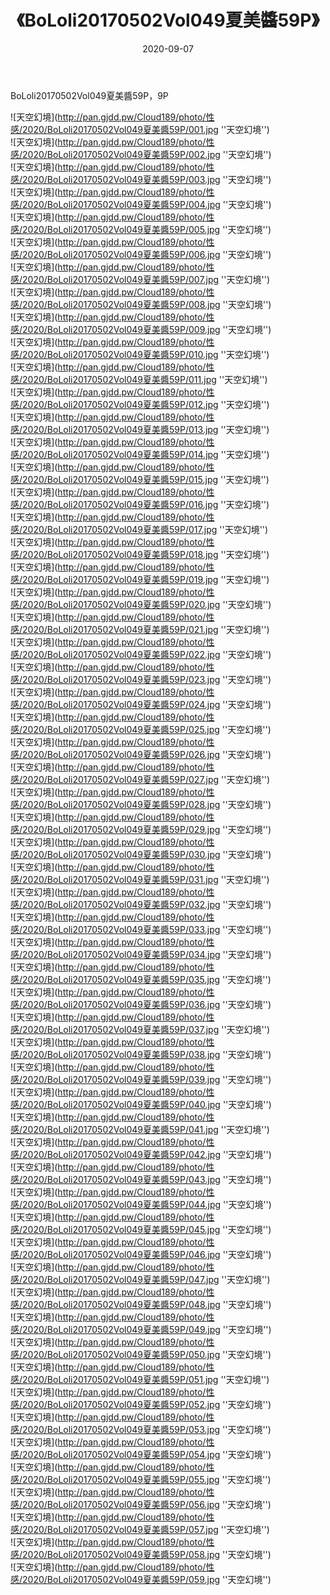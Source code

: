 ﻿---
layout: post
title:  《BoLoli20170502Vol049夏美醬59P》
date:   2020-09-07
img: http://pan.gjdd.pw/Cloud189/photo/性感/2020/BoLoli20170502Vol049夏美醬59P/000.jpg
categories: [美女, 性感, 泳衣]
---

BoLoli20170502Vol049夏美醬59P，9P



![天空幻境](http://pan.gjdd.pw/Cloud189/photo/性感/2020/BoLoli20170502Vol049夏美醬59P/001.jpg ''天空幻境'') <br>
![天空幻境](http://pan.gjdd.pw/Cloud189/photo/性感/2020/BoLoli20170502Vol049夏美醬59P/002.jpg ''天空幻境'') <br>
![天空幻境](http://pan.gjdd.pw/Cloud189/photo/性感/2020/BoLoli20170502Vol049夏美醬59P/003.jpg ''天空幻境'') <br>
![天空幻境](http://pan.gjdd.pw/Cloud189/photo/性感/2020/BoLoli20170502Vol049夏美醬59P/004.jpg ''天空幻境'') <br>
![天空幻境](http://pan.gjdd.pw/Cloud189/photo/性感/2020/BoLoli20170502Vol049夏美醬59P/005.jpg ''天空幻境'') <br>
![天空幻境](http://pan.gjdd.pw/Cloud189/photo/性感/2020/BoLoli20170502Vol049夏美醬59P/006.jpg ''天空幻境'') <br>
![天空幻境](http://pan.gjdd.pw/Cloud189/photo/性感/2020/BoLoli20170502Vol049夏美醬59P/007.jpg ''天空幻境'') <br>
![天空幻境](http://pan.gjdd.pw/Cloud189/photo/性感/2020/BoLoli20170502Vol049夏美醬59P/008.jpg ''天空幻境'') <br>
![天空幻境](http://pan.gjdd.pw/Cloud189/photo/性感/2020/BoLoli20170502Vol049夏美醬59P/009.jpg ''天空幻境'') <br>
![天空幻境](http://pan.gjdd.pw/Cloud189/photo/性感/2020/BoLoli20170502Vol049夏美醬59P/010.jpg ''天空幻境'') <br>
![天空幻境](http://pan.gjdd.pw/Cloud189/photo/性感/2020/BoLoli20170502Vol049夏美醬59P/011.jpg ''天空幻境'') <br>
![天空幻境](http://pan.gjdd.pw/Cloud189/photo/性感/2020/BoLoli20170502Vol049夏美醬59P/012.jpg ''天空幻境'') <br>
![天空幻境](http://pan.gjdd.pw/Cloud189/photo/性感/2020/BoLoli20170502Vol049夏美醬59P/013.jpg ''天空幻境'') <br>
![天空幻境](http://pan.gjdd.pw/Cloud189/photo/性感/2020/BoLoli20170502Vol049夏美醬59P/014.jpg ''天空幻境'') <br>
![天空幻境](http://pan.gjdd.pw/Cloud189/photo/性感/2020/BoLoli20170502Vol049夏美醬59P/015.jpg ''天空幻境'') <br>
![天空幻境](http://pan.gjdd.pw/Cloud189/photo/性感/2020/BoLoli20170502Vol049夏美醬59P/016.jpg ''天空幻境'') <br>
![天空幻境](http://pan.gjdd.pw/Cloud189/photo/性感/2020/BoLoli20170502Vol049夏美醬59P/017.jpg ''天空幻境'') <br>
![天空幻境](http://pan.gjdd.pw/Cloud189/photo/性感/2020/BoLoli20170502Vol049夏美醬59P/018.jpg ''天空幻境'') <br>
![天空幻境](http://pan.gjdd.pw/Cloud189/photo/性感/2020/BoLoli20170502Vol049夏美醬59P/019.jpg ''天空幻境'') <br>
![天空幻境](http://pan.gjdd.pw/Cloud189/photo/性感/2020/BoLoli20170502Vol049夏美醬59P/020.jpg ''天空幻境'') <br>
![天空幻境](http://pan.gjdd.pw/Cloud189/photo/性感/2020/BoLoli20170502Vol049夏美醬59P/021.jpg ''天空幻境'') <br>
![天空幻境](http://pan.gjdd.pw/Cloud189/photo/性感/2020/BoLoli20170502Vol049夏美醬59P/022.jpg ''天空幻境'') <br>
![天空幻境](http://pan.gjdd.pw/Cloud189/photo/性感/2020/BoLoli20170502Vol049夏美醬59P/023.jpg ''天空幻境'') <br>
![天空幻境](http://pan.gjdd.pw/Cloud189/photo/性感/2020/BoLoli20170502Vol049夏美醬59P/024.jpg ''天空幻境'') <br>
![天空幻境](http://pan.gjdd.pw/Cloud189/photo/性感/2020/BoLoli20170502Vol049夏美醬59P/025.jpg ''天空幻境'') <br>
![天空幻境](http://pan.gjdd.pw/Cloud189/photo/性感/2020/BoLoli20170502Vol049夏美醬59P/026.jpg ''天空幻境'') <br>
![天空幻境](http://pan.gjdd.pw/Cloud189/photo/性感/2020/BoLoli20170502Vol049夏美醬59P/027.jpg ''天空幻境'') <br>
![天空幻境](http://pan.gjdd.pw/Cloud189/photo/性感/2020/BoLoli20170502Vol049夏美醬59P/028.jpg ''天空幻境'') <br>
![天空幻境](http://pan.gjdd.pw/Cloud189/photo/性感/2020/BoLoli20170502Vol049夏美醬59P/029.jpg ''天空幻境'') <br>
![天空幻境](http://pan.gjdd.pw/Cloud189/photo/性感/2020/BoLoli20170502Vol049夏美醬59P/030.jpg ''天空幻境'') <br>
![天空幻境](http://pan.gjdd.pw/Cloud189/photo/性感/2020/BoLoli20170502Vol049夏美醬59P/031.jpg ''天空幻境'') <br>
![天空幻境](http://pan.gjdd.pw/Cloud189/photo/性感/2020/BoLoli20170502Vol049夏美醬59P/032.jpg ''天空幻境'') <br>
![天空幻境](http://pan.gjdd.pw/Cloud189/photo/性感/2020/BoLoli20170502Vol049夏美醬59P/033.jpg ''天空幻境'') <br>
![天空幻境](http://pan.gjdd.pw/Cloud189/photo/性感/2020/BoLoli20170502Vol049夏美醬59P/034.jpg ''天空幻境'') <br>
![天空幻境](http://pan.gjdd.pw/Cloud189/photo/性感/2020/BoLoli20170502Vol049夏美醬59P/035.jpg ''天空幻境'') <br>
![天空幻境](http://pan.gjdd.pw/Cloud189/photo/性感/2020/BoLoli20170502Vol049夏美醬59P/036.jpg ''天空幻境'') <br>
![天空幻境](http://pan.gjdd.pw/Cloud189/photo/性感/2020/BoLoli20170502Vol049夏美醬59P/037.jpg ''天空幻境'') <br>
![天空幻境](http://pan.gjdd.pw/Cloud189/photo/性感/2020/BoLoli20170502Vol049夏美醬59P/038.jpg ''天空幻境'') <br>
![天空幻境](http://pan.gjdd.pw/Cloud189/photo/性感/2020/BoLoli20170502Vol049夏美醬59P/039.jpg ''天空幻境'') <br>
![天空幻境](http://pan.gjdd.pw/Cloud189/photo/性感/2020/BoLoli20170502Vol049夏美醬59P/040.jpg ''天空幻境'') <br>
![天空幻境](http://pan.gjdd.pw/Cloud189/photo/性感/2020/BoLoli20170502Vol049夏美醬59P/041.jpg ''天空幻境'') <br>
![天空幻境](http://pan.gjdd.pw/Cloud189/photo/性感/2020/BoLoli20170502Vol049夏美醬59P/042.jpg ''天空幻境'') <br>
![天空幻境](http://pan.gjdd.pw/Cloud189/photo/性感/2020/BoLoli20170502Vol049夏美醬59P/043.jpg ''天空幻境'') <br>
![天空幻境](http://pan.gjdd.pw/Cloud189/photo/性感/2020/BoLoli20170502Vol049夏美醬59P/044.jpg ''天空幻境'') <br>
![天空幻境](http://pan.gjdd.pw/Cloud189/photo/性感/2020/BoLoli20170502Vol049夏美醬59P/045.jpg ''天空幻境'') <br>
![天空幻境](http://pan.gjdd.pw/Cloud189/photo/性感/2020/BoLoli20170502Vol049夏美醬59P/046.jpg ''天空幻境'') <br>
![天空幻境](http://pan.gjdd.pw/Cloud189/photo/性感/2020/BoLoli20170502Vol049夏美醬59P/047.jpg ''天空幻境'') <br>
![天空幻境](http://pan.gjdd.pw/Cloud189/photo/性感/2020/BoLoli20170502Vol049夏美醬59P/048.jpg ''天空幻境'') <br>
![天空幻境](http://pan.gjdd.pw/Cloud189/photo/性感/2020/BoLoli20170502Vol049夏美醬59P/049.jpg ''天空幻境'') <br>
![天空幻境](http://pan.gjdd.pw/Cloud189/photo/性感/2020/BoLoli20170502Vol049夏美醬59P/050.jpg ''天空幻境'') <br>
![天空幻境](http://pan.gjdd.pw/Cloud189/photo/性感/2020/BoLoli20170502Vol049夏美醬59P/051.jpg ''天空幻境'') <br>
![天空幻境](http://pan.gjdd.pw/Cloud189/photo/性感/2020/BoLoli20170502Vol049夏美醬59P/052.jpg ''天空幻境'') <br>
![天空幻境](http://pan.gjdd.pw/Cloud189/photo/性感/2020/BoLoli20170502Vol049夏美醬59P/053.jpg ''天空幻境'') <br>
![天空幻境](http://pan.gjdd.pw/Cloud189/photo/性感/2020/BoLoli20170502Vol049夏美醬59P/054.jpg ''天空幻境'') <br>
![天空幻境](http://pan.gjdd.pw/Cloud189/photo/性感/2020/BoLoli20170502Vol049夏美醬59P/055.jpg ''天空幻境'') <br>
![天空幻境](http://pan.gjdd.pw/Cloud189/photo/性感/2020/BoLoli20170502Vol049夏美醬59P/056.jpg ''天空幻境'') <br>
![天空幻境](http://pan.gjdd.pw/Cloud189/photo/性感/2020/BoLoli20170502Vol049夏美醬59P/057.jpg ''天空幻境'') <br>
![天空幻境](http://pan.gjdd.pw/Cloud189/photo/性感/2020/BoLoli20170502Vol049夏美醬59P/058.jpg ''天空幻境'') <br>
![天空幻境](http://pan.gjdd.pw/Cloud189/photo/性感/2020/BoLoli20170502Vol049夏美醬59P/059.jpg ''天空幻境'') <br>
